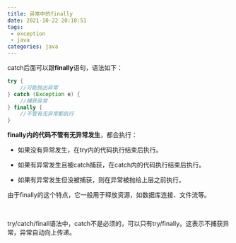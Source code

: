 ```yaml
---
title: 异常中的finally
date: 2021-10-22 20:10:51
tags:
 - exception
 - java
categories: java
---
```


catch后面可以跟**finally**语句，语法如下：

```java
try {
    //可能抛出异常
} catch (Exception e) {
    //捕获异常
} finally {
    //不管有无异常都执行
}
```

**finally内的代码不管有无异常发生**，都会执行：

- 如果没有异常发生，在try内的代码执行结束后执行。

- 如果有异常发生且被catch捕获，在catch内的代码执行结束后执行。

- 如果有异常发生但没被捕获，则在异常被抛给上层之前执行。

由于finally的这个特点，它一般用于释放资源，如数据库连接、文件流等。

​    

try/catch/finall语法中，catch不是必须的，可以只有try/finally。这表示不捕获异常，异常自动向上传递。



